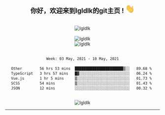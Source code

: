 <div align="center">
<h2> 你好，欢迎来到lgldlk的git主页 ! <img src="https://github.com/lgldlk/lgldlk/blob/main/gifs/Hi.gif" width="30px"></h2>
</div>

<div align="center">
 </br>
 <img src="http://aiitapp.cn:8091/?color=rgba(37,144,118,1)&shadowColor=rgba(12,16,20,1)&fontSize=120&&shadowOffsetX=9&shadowOffsetY=11" height="26px" alt="lgldlk" />
 </br>

   </br>
 <img src="https://github-readme-stats.vercel.app/api?username=lgldlk&show_icons=true&theme=gotham&locale=cn" alt="lgldlk" />
 

</br>

<img  src="http://github-readme-stats.vercel.app/api/top-langs/?username=lgldlk&show_icons=true&theme=gotham&locale=cn&layout=compact" alt="lgldlk"/>  
</br>
</br>

<!--START_SECTION:waka-->
```text
Week: 03 May, 2021 - 10 May, 2021

Other        56 hrs 53 mins  ██████████████████████▒░░   89.68 % 
TypeScript   3 hrs 57 mins   █▓░░░░░░░░░░░░░░░░░░░░░░░   06.24 % 
Vue.js       1 hr 5 mins     ▒░░░░░░░░░░░░░░░░░░░░░░░░   01.73 % 
SCSS         54 mins         ▒░░░░░░░░░░░░░░░░░░░░░░░░   01.43 % 
JSON         12 mins         ░░░░░░░░░░░░░░░░░░░░░░░░░   00.32 % 
```
<!--END_SECTION:waka-->

 </br>
  <img src="https://visitor-badge.glitch.me/badge?page_id=lgldlk" alt="lgldlk" />
</div >
  
---

 

